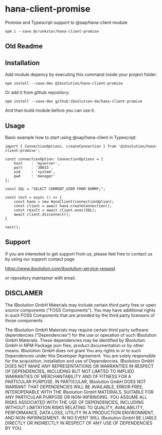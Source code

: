 # hana-client-promise

Promise and Typescript support to @sap/hana-client module

```
npm i --save @crunkstar/hana-client-promise
```

## Old Readme
## Installation

Add module depency by executing this command inside your project folder:

```
npm install --save-dev @ibsolution/hana-client-promise
```

Or add it from github repository:

```
npm install --save-dev github:ibsolution-de/hana-client-promise
```

And than build module before you can use it.

## Usage

Basic example how to start using @sap/hana-client in Typescript:

```
import { ConnectionOptions, createConnection } from '@ibsolution/hana-client-promise';

const connectionOption: ConnectionOptions = {
    host    : 'myserver',
    port    : '30015',
    uid     : 'system',
    pwd     : 'manager'
};

const SQL = "SELECT CURRENT_USER FROM DUMMY;";

const test = async () => {
    const hana = new HanaClient(connectionOption);
    const client = await hana.createConnection();
    const result = await client.exec(SQL);
    await client.disconnect();
}

test();
```

## Support

If you are interested to get support from us, please feel free to contact us
by using our support contact page

https://www.ibsolution.com/ibsolution-service-request

or repository maintainer with email.

## DISCLAMER

The IBsolution GmbH Materials may include certain third party free or open source components ("FOSS Components"). You may have additional rights in such FOSS Components that are provided by the third party licensors of those components.

The IBsolution GmbH Materials may require certain third party software dependencies ("Dependencies") for the use or operation of such IBsolution GmbH Materials. These dependencies may be identified by IBsolution GmbH in NPM Package json files, product documentation or by other means. IBsolution GmbH does not grant You any rights in or to such Dependencies under this Developer Agreement. You are solely responsible for the acquisition, installation and use of Dependencies. IBsolution GmbH DOES NOT MAKE ANY REPRESENTATIONS OR WARRANTIES IN RESPECT OF DEPENDENCIES, INCLUDING BUT NOT LIMITED TO IMPLIED WARRANTIES OF MERCHANTABILITY AND OF FITNESS FOR A PARTICULAR PURPOSE. IN PARTICULAR, IBsolution GmbH DOES NOT WARRANT THAT DEPENDENCIES WILL BE AVAILABLE, ERROR FREE, INTEROPERABLE WITH THE IBsolution GmbH MATERIALS, SUITABLE FOR ANY PARTICULAR PURPOSE OR NON-INFRINGING. YOU ASSUME ALL RISKS ASSOCIATED WITH THE USE OF DEPENDENCIES, INCLUDING WITHOUT LIMITATION RISKS RELATING TO QUALITY, AVAILABILITY, PERFORMANCE, DATA LOSS, UTILITY IN A PRODUCTION ENVIRONMENT, AND NON-INFRINGEMENT. IN NO EVENT WILL IBsolution GmbH BE LIABLE DIRECTLY OR INDIRECTLY IN RESPECT OF ANY USE OF DEPENDENCIES BY YOU.
